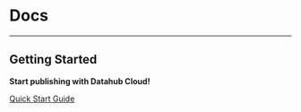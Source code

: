 # Docs

---

## Getting Started

**Start publishing with Datahub Cloud!**

[Quick Start Guide](https://staging-dev.datahub.io/@Daniellappv/cloud-tutorial)
